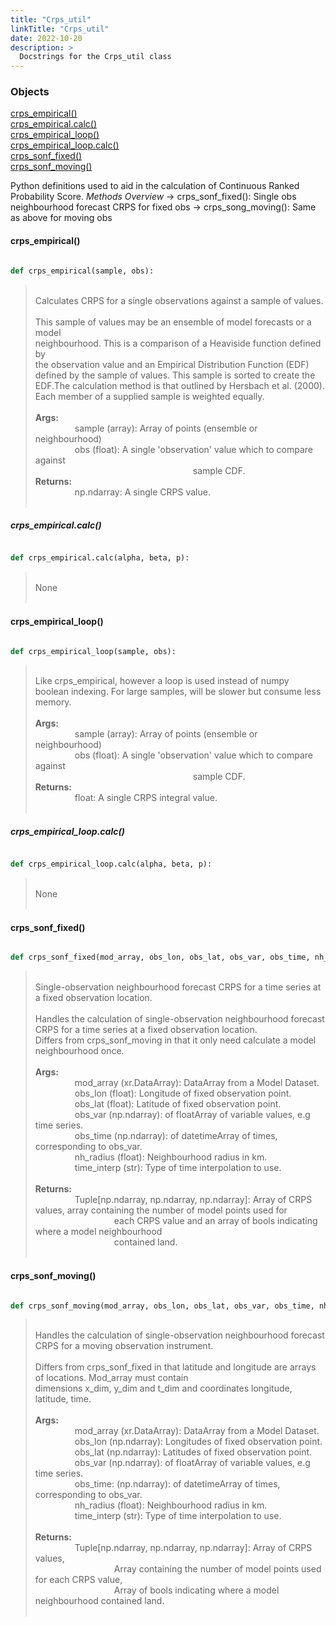 ```yaml
---
title: "Crps_util"
linkTitle: "Crps_util"
date: 2022-10-20
description: >
  Docstrings for the Crps_util class
---
```

### Objects

[crps_empirical()](#crps_empirical)<br />
[crps_empirical.calc()](#crps_empiricalcalc)<br />
[crps_empirical_loop()](#crps_empirical_loop)<br />
[crps_empirical_loop.calc()](#crps_empirical_loopcalc)<br />
[crps_sonf_fixed()](#crps_sonf_fixed)<br />
[crps_sonf_moving()](#crps_sonf_moving)<br />

Python definitions used to aid in the calculation of Continuous Ranked
Probability Score.
*Methods Overview*
    -> crps_sonf_fixed(): Single obs neighbourhood forecast CRPS for fixed obs
    -> crps_song_moving(): Same as above for moving obs
#### crps_empirical()
```python

def crps_empirical(sample, obs):
```
> <br />
> Calculates CRPS for a single observations against a sample of values.<br />
> <br />
> This sample of values may be an ensemble of model forecasts or a model<br />
> neighbourhood. This is a comparison of a Heaviside function defined by<br />
> the observation value and an Empirical Distribution Function (EDF)<br />
> defined by the sample of values. This sample is sorted to create the<br />
> EDF.The calculation method is that outlined by Hersbach et al. (2000).<br />
> Each member of a supplied sample is weighted equally.<br />
> <br />
> <b>Args:</b><br />
> &nbsp;&nbsp;&nbsp;&nbsp;&nbsp;&nbsp;&nbsp;&nbsp;&nbsp;&nbsp;&nbsp;&nbsp;&nbsp;&nbsp;&nbsp;  sample (array): Array of points (ensemble or neighbourhood)<br />
> &nbsp;&nbsp;&nbsp;&nbsp;&nbsp;&nbsp;&nbsp;&nbsp;&nbsp;&nbsp;&nbsp;&nbsp;&nbsp;&nbsp;&nbsp;  obs (float): A single 'observation' value which to compare against<br />
> &nbsp;&nbsp;&nbsp;&nbsp;&nbsp;&nbsp;&nbsp;&nbsp;&nbsp;&nbsp;&nbsp;&nbsp;&nbsp;&nbsp;&nbsp;  &nbsp;&nbsp;&nbsp;&nbsp;&nbsp;&nbsp;&nbsp;&nbsp;&nbsp;&nbsp;&nbsp;&nbsp;&nbsp;&nbsp;&nbsp;  &nbsp;&nbsp;&nbsp;&nbsp;&nbsp;&nbsp;&nbsp;&nbsp;&nbsp;&nbsp;&nbsp;&nbsp;&nbsp;&nbsp;&nbsp;  &nbsp;&nbsp;&nbsp;&nbsp;&nbsp;&nbsp;&nbsp;&nbsp;&nbsp;&nbsp;&nbsp;&nbsp;&nbsp;&nbsp;&nbsp;  sample CDF.<br />
> <b>Returns:</b><br />
> &nbsp;&nbsp;&nbsp;&nbsp;&nbsp;&nbsp;&nbsp;&nbsp;&nbsp;&nbsp;&nbsp;&nbsp;&nbsp;&nbsp;&nbsp;  np.ndarray: A single CRPS value.<br />
> <br />
##### crps_empirical.calc()
```python

def crps_empirical.calc(alpha, beta, p):
```
> <br />
> None<br />
> <br />
#### crps_empirical_loop()
```python

def crps_empirical_loop(sample, obs):
```
> <br />
> Like crps_empirical, however a loop is used instead of numpy<br />
> boolean indexing. For large samples, will be slower but consume less<br />
> memory.<br />
> <br />
> <b>Args:</b><br />
> &nbsp;&nbsp;&nbsp;&nbsp;&nbsp;&nbsp;&nbsp;&nbsp;&nbsp;&nbsp;&nbsp;&nbsp;&nbsp;&nbsp;&nbsp;  sample (array): Array of points (ensemble or neighbourhood)<br />
> &nbsp;&nbsp;&nbsp;&nbsp;&nbsp;&nbsp;&nbsp;&nbsp;&nbsp;&nbsp;&nbsp;&nbsp;&nbsp;&nbsp;&nbsp;  obs (float): A single 'observation' value which to compare against<br />
> &nbsp;&nbsp;&nbsp;&nbsp;&nbsp;&nbsp;&nbsp;&nbsp;&nbsp;&nbsp;&nbsp;&nbsp;&nbsp;&nbsp;&nbsp;  &nbsp;&nbsp;&nbsp;&nbsp;&nbsp;&nbsp;&nbsp;&nbsp;&nbsp;&nbsp;&nbsp;&nbsp;&nbsp;&nbsp;&nbsp;  &nbsp;&nbsp;&nbsp;&nbsp;&nbsp;&nbsp;&nbsp;&nbsp;&nbsp;&nbsp;&nbsp;&nbsp;&nbsp;&nbsp;&nbsp;  &nbsp;&nbsp;&nbsp;&nbsp;&nbsp;&nbsp;&nbsp;&nbsp;&nbsp;&nbsp;&nbsp;&nbsp;&nbsp;&nbsp;&nbsp;  sample CDF.<br />
> <b>Returns:</b><br />
> &nbsp;&nbsp;&nbsp;&nbsp;&nbsp;&nbsp;&nbsp;&nbsp;&nbsp;&nbsp;&nbsp;&nbsp;&nbsp;&nbsp;&nbsp;  float: A single CRPS integral value.<br />
> <br />
##### crps_empirical_loop.calc()
```python

def crps_empirical_loop.calc(alpha, beta, p):
```
> <br />
> None<br />
> <br />
#### crps_sonf_fixed()
```python

def crps_sonf_fixed(mod_array, obs_lon, obs_lat, obs_var, obs_time, nh_radius, time_interp):
```
> <br />
> Single-observation neighbourhood forecast CRPS for a time series at a fixed observation location.<br />
> <br />
> Handles the calculation of single-observation neighbourhood forecast CRPS for a time series at a fixed observation location.<br />
> Differs from crps_sonf_moving in that it only need calculate a model neighbourhood once.<br />
> <br />
> <b>Args:</b><br />
> &nbsp;&nbsp;&nbsp;&nbsp;&nbsp;&nbsp;&nbsp;&nbsp;&nbsp;&nbsp;&nbsp;&nbsp;&nbsp;&nbsp;&nbsp;  mod_array (xr.DataArray): DataArray from a Model Dataset.<br />
> &nbsp;&nbsp;&nbsp;&nbsp;&nbsp;&nbsp;&nbsp;&nbsp;&nbsp;&nbsp;&nbsp;&nbsp;&nbsp;&nbsp;&nbsp;  obs_lon (float): Longitude of fixed observation point.<br />
> &nbsp;&nbsp;&nbsp;&nbsp;&nbsp;&nbsp;&nbsp;&nbsp;&nbsp;&nbsp;&nbsp;&nbsp;&nbsp;&nbsp;&nbsp;  obs_lat (float): Latitude of fixed observation point.<br />
> &nbsp;&nbsp;&nbsp;&nbsp;&nbsp;&nbsp;&nbsp;&nbsp;&nbsp;&nbsp;&nbsp;&nbsp;&nbsp;&nbsp;&nbsp;  obs_var (np.ndarray): of floatArray of variable values, e.g time series.<br />
> &nbsp;&nbsp;&nbsp;&nbsp;&nbsp;&nbsp;&nbsp;&nbsp;&nbsp;&nbsp;&nbsp;&nbsp;&nbsp;&nbsp;&nbsp;  obs_time (np.ndarray): of datetimeArray of times, corresponding to obs_var.<br />
> &nbsp;&nbsp;&nbsp;&nbsp;&nbsp;&nbsp;&nbsp;&nbsp;&nbsp;&nbsp;&nbsp;&nbsp;&nbsp;&nbsp;&nbsp;  nh_radius (float): Neighbourhood radius in km.<br />
> &nbsp;&nbsp;&nbsp;&nbsp;&nbsp;&nbsp;&nbsp;&nbsp;&nbsp;&nbsp;&nbsp;&nbsp;&nbsp;&nbsp;&nbsp;  time_interp (str): Type of time interpolation to use.<br />
> <br />
> <b>Returns:</b><br />
> &nbsp;&nbsp;&nbsp;&nbsp;&nbsp;&nbsp;&nbsp;&nbsp;&nbsp;&nbsp;&nbsp;&nbsp;&nbsp;&nbsp;&nbsp;  Tuple[np.ndarray, np.ndarray, np.ndarray]: Array of CRPS values, array containing the number of model points used for<br />
> &nbsp;&nbsp;&nbsp;&nbsp;&nbsp;&nbsp;&nbsp;&nbsp;&nbsp;&nbsp;&nbsp;&nbsp;&nbsp;&nbsp;&nbsp;  &nbsp;&nbsp;&nbsp;&nbsp;&nbsp;&nbsp;&nbsp;&nbsp;&nbsp;&nbsp;&nbsp;&nbsp;&nbsp;&nbsp;&nbsp;  each CRPS value and an array of bools indicating where a model neighbourhood<br />
> &nbsp;&nbsp;&nbsp;&nbsp;&nbsp;&nbsp;&nbsp;&nbsp;&nbsp;&nbsp;&nbsp;&nbsp;&nbsp;&nbsp;&nbsp;  &nbsp;&nbsp;&nbsp;&nbsp;&nbsp;&nbsp;&nbsp;&nbsp;&nbsp;&nbsp;&nbsp;&nbsp;&nbsp;&nbsp;&nbsp;  contained land.<br />
> <br />
#### crps_sonf_moving()
```python

def crps_sonf_moving(mod_array, obs_lon, obs_lat, obs_var, obs_time, nh_radius, time_interp):
```
> <br />
> Handles the calculation of single-observation neighbourhood forecast CRPS for a moving observation instrument.<br />
> <br />
> Differs from crps_sonf_fixed in that latitude and longitude are arrays of locations. Mod_array must contain<br />
> dimensions x_dim, y_dim and t_dim and coordinates longitude, latitude, time.<br />
> <br />
> <b>Args:</b><br />
> &nbsp;&nbsp;&nbsp;&nbsp;&nbsp;&nbsp;&nbsp;&nbsp;&nbsp;&nbsp;&nbsp;&nbsp;&nbsp;&nbsp;&nbsp;  mod_array (xr.DataArray):  DataArray from a Model Dataset.<br />
> &nbsp;&nbsp;&nbsp;&nbsp;&nbsp;&nbsp;&nbsp;&nbsp;&nbsp;&nbsp;&nbsp;&nbsp;&nbsp;&nbsp;&nbsp;  obs_lon (np.ndarray): Longitudes of fixed observation point.<br />
> &nbsp;&nbsp;&nbsp;&nbsp;&nbsp;&nbsp;&nbsp;&nbsp;&nbsp;&nbsp;&nbsp;&nbsp;&nbsp;&nbsp;&nbsp;  obs_lat (np.ndarray): Latitudes of fixed observation point.<br />
> &nbsp;&nbsp;&nbsp;&nbsp;&nbsp;&nbsp;&nbsp;&nbsp;&nbsp;&nbsp;&nbsp;&nbsp;&nbsp;&nbsp;&nbsp;  obs_var (np.ndarray): of floatArray of variable values, e.g time series.<br />
> &nbsp;&nbsp;&nbsp;&nbsp;&nbsp;&nbsp;&nbsp;&nbsp;&nbsp;&nbsp;&nbsp;&nbsp;&nbsp;&nbsp;&nbsp;  obs_time: (np.ndarray): of datetimeArray of times, corresponding to obs_var.<br />
> &nbsp;&nbsp;&nbsp;&nbsp;&nbsp;&nbsp;&nbsp;&nbsp;&nbsp;&nbsp;&nbsp;&nbsp;&nbsp;&nbsp;&nbsp;  nh_radius (float): Neighbourhood radius in km.<br />
> &nbsp;&nbsp;&nbsp;&nbsp;&nbsp;&nbsp;&nbsp;&nbsp;&nbsp;&nbsp;&nbsp;&nbsp;&nbsp;&nbsp;&nbsp;  time_interp (str): Type of time interpolation to use.<br />
> <br />
> <b>Returns:</b><br />
> &nbsp;&nbsp;&nbsp;&nbsp;&nbsp;&nbsp;&nbsp;&nbsp;&nbsp;&nbsp;&nbsp;&nbsp;&nbsp;&nbsp;&nbsp;  Tuple[np.ndarray, np.ndarray, np.ndarray]: Array of CRPS values,<br />
> &nbsp;&nbsp;&nbsp;&nbsp;&nbsp;&nbsp;&nbsp;&nbsp;&nbsp;&nbsp;&nbsp;&nbsp;&nbsp;&nbsp;&nbsp;  &nbsp;&nbsp;&nbsp;&nbsp;&nbsp;&nbsp;&nbsp;&nbsp;&nbsp;&nbsp;&nbsp;&nbsp;&nbsp;&nbsp;&nbsp;  Array containing the number of model points used for each CRPS value,<br />
> &nbsp;&nbsp;&nbsp;&nbsp;&nbsp;&nbsp;&nbsp;&nbsp;&nbsp;&nbsp;&nbsp;&nbsp;&nbsp;&nbsp;&nbsp;  &nbsp;&nbsp;&nbsp;&nbsp;&nbsp;&nbsp;&nbsp;&nbsp;&nbsp;&nbsp;&nbsp;&nbsp;&nbsp;&nbsp;&nbsp;  Array of bools indicating where a model neighbourhood contained land.<br />
> <br />